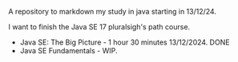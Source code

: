 A repository to markdown my study in java starting in 13/12/24.


I want to finish the Java SE 17 pluralsigh's path course.
- Java SE: The Big Picture - 1 hour 30 minutes 13/12/2024. DONE
- Java SE Fundamentals - WIP.

